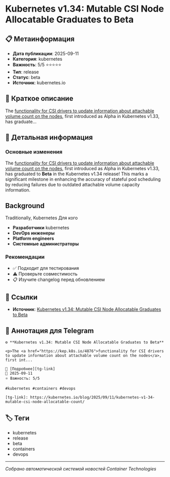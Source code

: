 # Kubernetes v1.34: Mutable CSI Node Allocatable Graduates to Beta

## 📋 Метаинформация

- **Дата публикации**: 2025-09-11
- **Категория**: kubernetes
- **Важность**: 5/5 ⭐⭐⭐⭐⭐
- **Тип**: release
- **Статус**: beta
- **Источник**: kubernetes.io

## 🎯 Краткое описание

<p>The <a href="https://kep.k8s.io/4876">functionality for CSI drivers to update information about attachable volume count on the nodes</a>, first introduced as Alpha in Kubernetes v1.33, has graduate...

## 📝 Детальная информация

### Основные изменения
<p>The <a href="https://kep.k8s.io/4876">functionality for CSI drivers to update information about attachable volume count on the nodes</a>, first introduced as Alpha in Kubernetes v1.33, has graduated to <strong>Beta</strong> in the Kubernetes v1.34 release! This marks a significant milestone in enhancing the accuracy of stateful pod scheduling by reducing failures due to outdated attachable volume capacity information.</p>
<h2 id="background">Background</h2>
<p>Traditionally, Kubernetes <a hre

### Для кого
- **Разработчики** kubernetes
- **DevOps инженеры**
- **Platform engineers**
- **Системные администраторы**

### Рекомендации
- ✅ Подходит для тестирования
- ⚠️ Проверьте совместимость
- 📋 Изучите changelog перед обновлением

## 🔗 Ссылки

- **Источник**: [Kubernetes v1.34: Mutable CSI Node Allocatable Graduates to Beta][main-link]

[main-link]: https://kubernetes.io/blog/2025/09/11/kubernetes-v1-34-mutable-csi-node-allocatable-count/

## 📱 Аннотация для Telegram

```
⚙️ **Kubernetes v1.34: Mutable CSI Node Allocatable Graduates to Beta**

<p>The <a href="https://kep.k8s.io/4876">functionality for CSI drivers to update information about attachable volume count on the nodes</a>, first int...

🔗 [Подробнее][tg-link]
📅 2025-09-11
⭐ Важность: 5/5

#kubernetes #containers #devops

[tg-link]: https://kubernetes.io/blog/2025/09/11/kubernetes-v1-34-mutable-csi-node-allocatable-count/
```

## 🏷️ Теги

- kubernetes
- release
- beta
- containers
- devops

---
*Собрано автоматической системой новостей Container Technologies*